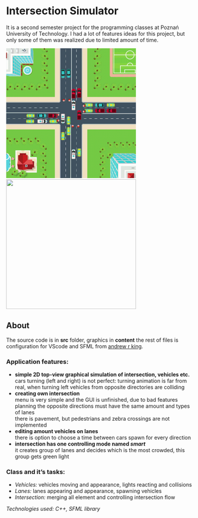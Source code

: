 # Intersection Simulator
It is a second semester project for the programming classes at Poznań University of Technology.
I had a lot of features ideas for this project, but only some of them was realized due to limited amount of time. 

<img src="GIF/smallIntersection.gif" height="350" width="350">
<img src="GIF/bigIntersection.gif" height="350" width="350">


## About
The source code is in **src** folder, graphics in **content** the rest of files is configuration for VScode and SFML from [andrew r king](https://github.com/andrew-r-king/sfml-vscode-boilerplate).
### Application features:
- **simple 2D top-view graphical simulation of intersection, vehicles etc.**\
	cars turning (left and right) is not perfect: turning animation is far from real, when turning left vehicles from opposite directories are colliding
-	**creating own intersection**\
menu is very simple and the GUI is unfinished, due to bad features planning the opposite directions must have the same amount and types of lanes\
there is pavement, but pedestrians and zebra crossings are not implemented
-	**editing amount vehicles on lanes**\
              there is option to choose a time between cars spawn for every direction
-	**intersection has one controlling mode named *smart***\
             it creates group of lanes and decides which is the most crowded, this group gets green light
### Class and it’s tasks:
-	*Vehicles:* vehicles moving and appearance, lights reacting and collisions
-	*Lanes:* lanes appearing and appearance, spawning vehicles
-	*Intersection:* merging all element and controlling intersection flow

<i> Technologies used: C++, SFML library <i>
	



